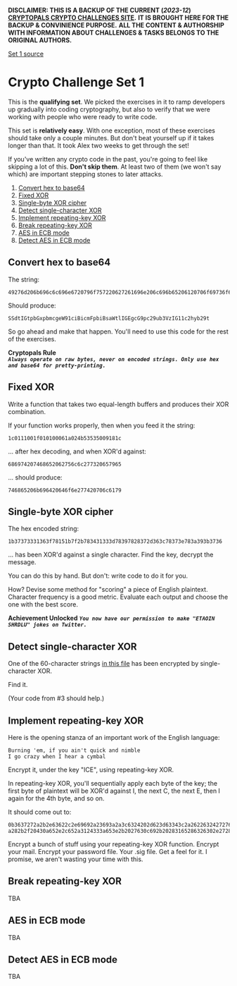 **DISCLAIMER: THIS IS A BACKUP OF THE CURRENT (_2023-12_) [CRYPTOPALS CRYPTO CHALLENGES SITE](https://cryptopals.com).**
**IT IS BROUGHT HERE FOR THE BACKUP & CONVINIENCE PURPOSE.**
**ALL THE CONTENT & AUTHORSHIP WITH INFORMATION ABOUT CHALLENGES & TASKS BELONGS TO THE ORIGINAL AUTHORS.**

[Set 1 source](https://cryptopals.com/sets/1)

# Crypto Challenge Set 1

This is the **qualifying set**. We picked the exercises in it to ramp
developers up gradually into coding cryptography, but also to verify that
we were working with people who were ready to write code.

This set is **relatively easy**. With one exception, most of these exercises
should take only a couple minutes. But don't beat yourself up if it takes
longer than that. It took Alex two weeks to get through the set!

If you've written any crypto code in the past, you're going to feel like
skipping a lot of this. **Don't skip them**. At least two of them (we won't say
which) are important stepping stones to later attacks.

 1. [Convert hex to base64](#convert-hex-to-base64)
 2. [Fixed XOR](#fixed-xor)
 3. [Single-byte XOR cipher](#single-byte-xor-cipher)
 4. [Detect single-character XOR](#detect-single-character-xor)
 5. [Implement repeating-key XOR](#implement-repeating-key-xor)
 6. [Break repeating-key XOR](#break-repeating-key-xor)
 7. [AES in ECB mode](#aes-in-ecb-mode)
 8. [Detect AES in ECB mode](#detect-aes-in-ecb-mode)


## Convert hex to base64

The string:
```
49276d206b696c6c696e6720796f757220627261696e206c696b65206120706f69736f6e6f7573206d757368726f6f6d
```

Should produce:
```
SSdtIGtpbGxpbmcgeW91ciBicmFpbiBsaWtlIGEgcG9pc29ub3VzIG11c2hyb29t
```

So go ahead and make that happen. You'll need to use this code for the rest of the exercises.

**Cryptopals Rule**  
**_`Always operate on raw bytes, never on encoded strings. Only use hex and base64 for pretty-printing.`_**


## Fixed XOR

Write a function that takes two equal-length buffers and produces their XOR combination.

If your function works properly, then when you feed it the string:
```
1c0111001f010100061a024b53535009181c
```

... after hex decoding, and when XOR'd against:
```
686974207468652062756c6c277320657965
```

... should produce:
```
746865206b696420646f6e277420706c6179
```


## Single-byte XOR cipher

The hex encoded string:
```
1b37373331363f78151b7f2b783431333d78397828372d363c78373e783a393b3736
```

... has been XOR'd against a single character. Find the key, decrypt the message.

You can do this by hand. But don't: write code to do it for you.

How? Devise some method for "scoring" a piece of English plaintext.
Character frequency is a good metric.
Evaluate each output and choose the one with the best score.

**Achievement Unlocked**
**_`You now have our permission to make "ETAOIN SHRDLU" jokes on Twitter.`_**


## Detect single-character XOR

One of the 60-character strings [in this file](challenge-data/4.txt) has been encrypted by single-character XOR.

Find it.

(Your code from #3 should help.)


## Implement repeating-key XOR

Here is the opening stanza of an important work of the English language:
```
Burning 'em, if you ain't quick and nimble
I go crazy when I hear a cymbal
```

Encrypt it, under the key "ICE", using repeating-key XOR.

In repeating-key XOR, you'll sequentially apply each byte of the key;
the first byte of plaintext will be XOR'd against I, the next C, the next E,
then I again for the 4th byte, and so on.

It should come out to:
```
0b3637272a2b2e63622c2e69692a23693a2a3c6324202d623d63343c2a26226324272765272
a282b2f20430a652e2c652a3124333a653e2b2027630c692b20283165286326302e27282f
```

Encrypt a bunch of stuff using your repeating-key XOR function.
Encrypt your mail. Encrypt your password file. Your .sig file. Get a feel for it.
I promise, we aren't wasting your time with this. 


## Break repeating-key XOR

TBA


## AES in ECB mode

TBA


## Detect AES in ECB mode

TBA


